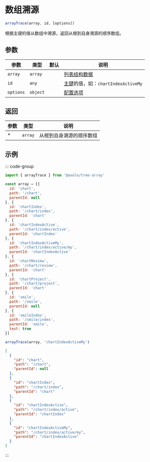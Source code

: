 # 数组溯源

```js
arrayTrace(array, id, [options])
```

根据主键的值从数组中溯源，返回从根到自身溯源的顺序数组。

## 参数

|   参数    |   类型   | 默认 |                        说明                         |
| --------- | -------- | ---- | --------------------------------------------------- |
| `array`   | `array`  |      | [列表结构数据](./param.md#array)                    |
| `id`      | `any`    |      | [主键](./param.md#id)的值，如：`chartIndexActiveMy` |
| `options` | `object` |      | [配置选项](./param.md#options)                      |

## 返回

| 参数 |  类型   |           说明           |
| ---- | ------- | ------------------------ |
| *    | `array` | 从根到自身溯源的顺序数组 |

## 示例

::: code-group
```js [调用]
import { arrayTrace } from '@axolo/tree-array'

const array = [{
  id: 'chart',
  path: '/chart',
  parentId: null
}, {
  id: 'chartIndex',
  path: '/chart/index',
  parentId: 'chart'
}, {
  id: 'chartIndexActive',
  path: '/chart/index/active',
  parentId: 'chartIndex'
}, {
  id: 'chartIndexActiveMy',
  path: '/chart/index/active/my',
  parentId: 'chartIndexActive'
}, {
  id: 'chartReview',
  path: '/chart/review',
  parentId: 'chart'
}, {
  id: 'chartProject',
  path: '/chart/project',
  parentId: 'chart'
}, {
  id: 'smile',
  path: '/smile',
  parentId: null
}, {
  id: 'smileIndex',
  path: '/smile/index',
  parentId: 'smile',
  test: true
}]

arrayTrace(array, 'chartIndexActiveMy')
```

```json [返回]
[
  {
    "id": "chart",
    "path": "/chart",
    "parentId": null
  },
  {
    "id": "chartIndex",
    "path": "/chart/index",
    "parentId": "chart"
  },
  {
    "id": "chartIndexActive",
    "path": "/chart/index/active",
    "parentId": "chartIndex"
  },
  {
    "id": "chartIndexActiveMy",
    "path": "/chart/index/active/my",
    "parentId": "chartIndexActive"
  }
]
```
:::

